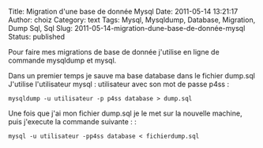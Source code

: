 Title: Migration d'une base de donnée Mysql
Date: 2011-05-14 13:21:17
Author: choiz
Category: text
Tags: Mysql, Mysqldump, Database, Migration, Dump Sql, Sql
Slug: 2011-05-14-migration-dune-base-de-donnée-mysql
Status: published

Pour faire mes migrations de base de donnée j'utilise en ligne de
commande mysqldump et mysql.

Dans un premier temps je sauve ma base database dans le fichier dump.sql
J'utilise l'utilisateur mysql : utilisateur avec son mot de passe p4ss :

    mysqldump -u utilisateur -p p4ss database > dump.sql

Une fois que j'ai mon fichier dump.sql je le met sur la nouvelle
machine, puis j'execute la commande suivante : :

    mysql -u utilisateur -pp4ss database < fichierdump.sql
